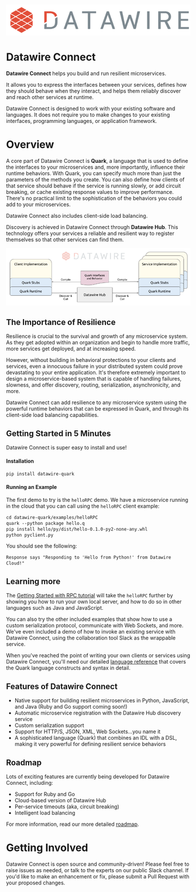![Datawire](static-files/dw-logo.png)

# Datawire Connect

**Datawire Connect** helps you build and run resilient microservices.

It allows you to express the interfaces between your services, defines how they
should behave when they interact, and helps them reliably discover and reach
other services at runtime.

Datawire Connect is designed to work with your existing software and
languages. It does not require you to make changes to your existing
interfaces, programming languages, or application framework.

# Overview

A core part of Datawire Connect is **Quark**, a language that is used to define the
interfaces to your microservices and, more importantly, influence their runtime
behaviors. With Quark, you can specify much more than just the parameters of the
methods you create. You can also define how clients of that service should behave
if the service is running slowly, or add circuit breaking, or cache existing
response values to improve performance. There's no practical limit to the
sophistication of the behaviors you could add to your microservices.

Datawire Connect also includes client-side load balancing.

Discovery is achieved in Datawire Connect through **Datawire Hub**. This technology
offers your services a reliable and resilient way to register themselves so that
other services can find them.

![Datawire Connect](static-files/dw-connect.png)

## The Importance of Resilience

Resilience is crucial to the survival and growth of any microservice system.
As they get adopted within an organization and begin to handle more traffic,
more services get deployed, and at increasing speed.

However, without building in behavioral protections to your clients and services,
even a innocuous failure in your distributed system could prove devastating to
your entire application. It's therefore extremely important to design a
microservice-based system that is capable of handling failures, slowness, and offer
discovery, routing, serialization, asynchronicity, and more.

Datawire Connect can add resilience to any microservice system using the
powerful runtime behaviors that can be expressed in Quark, and through its
client-side load balancing capabilities.

## Getting Started in 5 Minutes

Datawire Connect is super easy to install and use!

#### Installation
```
pip install datawire-quark
```
#### Running an Example

The first demo to try is the `helloRPC` demo. We have a microservice running in
the cloud that you can call using the `helloRPC` client example:

```
cd datawire-quark/examples/helloRPC
quark --python package hello.q
pip install hello/py/dist/hello-0.1.0-py2-none-any.whl
python pyclient.py
```
You should see the following:

```
Response says "Responding to 'Hello from Python!' from Datawire Cloud!"
```

## Learning more

The [Getting Started with RPC tutorial](http://datawire.github.io/quark/0.3/tutorials/rpc-basic/index.html)
will take the `helloRPC` further by showing you how to run your own local
server, and how to do so in other languages such as Java and JavaScript.

You can also try the other included examples that show how to use a custom
serialization protocol, communicate with Web Sockets, and more. We've even
included a demo of how to invoke an existing service with Datawire Connect,
using the collaboration tool Slack as the wrappable service.

When you've reached the point of writing your own clients or services using
Datawire Connect, you'll need our detailed [language reference](http://datawire.github.io/quark/0.3/language-reference/index.html)
that covers the Quark language constructs and syntax in detail.

## Features of Datawire Connect

* Native support for building resilient microservices in Python, JavaScript,
and Java (Ruby and Go support coming soon!)
* Automatic microservice registration with the Datawire Hub discovery service
* Custom serialization support
* Support for HTTP/S, JSON, XML, Web Sockets...you name it
* A sophisticated language (Quark) that combines an IDL with a DSL, making it
very powerful for defining resilient service behaviors

## Roadmap

Lots of exciting features are currently being developed for Datawire Connect,
including:

* Support for Ruby and Go
* Cloud-based version of Datawire Hub
* Per-service timeouts (aka, circuit breaking)
* Intelligent load balancing

For more information, read our more detailed [roadmap](https://github.com/datawire/quark/blob/master/ROADMAP.md).

# Getting Involved

Datawire Connect is open source and community-driven! Please feel free to raise
issues as needed, or talk to the experts on our public Slack channel.
If you'd like to make an enhancement or fix, please submit a Pull Request with
your proposed changes.
